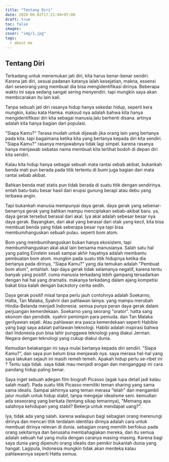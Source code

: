 ```yaml
---
title: "Tentang Diri"
date: 2020-06-02T17:21:04+07:00
draft: true
toc: false
images:
cover: "img/1.jpg"
tags:
  - about me
---
```


## Tentang Diri

Terkadang untuk menemukan jati diri, kita harus benar-benar sendiri. Karena jati diri, sesuai padanan katanya ialah kesejatian, makna, essensi dari seseorang yang membuat dia bisa mengidentifikasi dirinya. Beberapa waktu ini saya sedang sangat sering menyendiri. tapi mungkin saya akan membicarakan itu lain kali.

Tanpa sebuah jati diri rasanya hidup hanya sekedar hidup, seperti kera mungkin, kalau kata Hamka. maksud nya adalah bahwa kita hanya mengidentifikasi diri kita sebagai manusia,lalu berhenti disana. artinya adalah kita hanya bagian dari populasi.

"Siapa Kamu?" Terasa mudah untuk dijawab jika orang lain yang bertanya pada kita. tapi bagaimana ketika kita yang bertanya kepada diri kita sendiri. "Siapa Kamu?" rasanya menjawabnya tidak lagi simpel. karena rasanya hanya menjawab sebatas nama membuat kita terlihat bodoh di depan diri kita sendiri.

Kalau kita hidup hanya sebagai sebuah mata rantai sebab akibat, bukankah benda mati pun berada pada titik tertentu di bumi juga bagian dari mata rantai sebab akibat.

Bahkan benda mati statis pun tidak berada di suatu titik dengan sendirinya. entah batu-batu besar hasil dari erupsi gunung berapi atau debu yang terbawa angin.

Tapi bukankah manusia mempunyai daya gerak. daya gerak yang sebenar-benarnya gerak yang bahkan mampu menciptakan sebab-akibat baru. ya, daya gerak tersebut berasal dari akal. Iya akal adalah sebesar besar nya daya gerak. Bayangkan, dari akal yang berasal dari otak yang kecil, kita bisa membuat benda yang tidak seberapa besar nya tapi bisa membumihanguskan sebuah pulau. seperti bom atom.

Bom yang membumihanguskan bukan hanya ekosistem, tapi membumihanguskan akal akal lain bersama manusianya.
Salah satu hal yang paling Einstein sesali sampai akhir hayatnya adalah membantu pembuatan bom atom. mungkin pada suatu titik hidupnya ketika dia bertanya pada dirinya, "Siapa Kamu?" yang dia temukan adalah "Pembuat bom atom", entahlah.
tapi daya gerak tidak selamanya negatif, karena tentu banyak yang positif. cuma manusia terkadang lebih gampang tersadarkan dengan hal hal yang dramatis. makanya terkadang dalam ajang kompetisi bakat bisa kalah dengan backstory cerita sedih.

Daya gerak positif misal tanpa perlu jauh contohnya adalah Soekarno, Hatta, Tan Malaka, Syahrir dan pahlawan lainya. yang mampu merubah Hindia-Belanda menjadi Indonesia. semua punya peran daya gerak dalam perjuangan kemerdekaan. Soekarno yang seorang "orator". hatta sang ekonom dan pendidik. syahrir pemimpin para pemuda. dan Tan Malaka gerilyawan sejati.
Atau pahlawan era pasca kemerdekaan seperti Habibie yang bagi saya adalah pahlawan teknologi. Habibi adalah inspirasi bahwa dari Indonesia pun bisa lahir punggawa teknologi yang diakui Jerman. Negara dengan teknologi yang cukup diakui dunia.

Kemudian belakangan ini saya mulai bertanya kepada diri sendiri. "Siapa Kamu?", dan saya pun belum bisa menjawab nya. saya merasa hal-hal yang saya lakukan sejauh ini masih remeh temeh.
Apakah hidup perlu se-ribet ini ? Tentu saja tidak. saya tidak mau menjadi arogan dan menganggap ini cara pandang hidup paling benar.

Saya inget sebuah adegan film biografi Picasso (agak lupa detail jadi kalau salah maaf). Pada suatu titik Picasso memiliki teman sharing yang sama sama idealis. Sampai akhirnya sang teman merasa "lelah" dan mengambil jalur mudah untuk hidup stabil, tanpa mengejar idealisme seni. kemudian ada seseorang yang berkata (tentang sikap temannya), "Memang apa salahnya kehidupan yang stabil? Bekerja untuk mendapat uang?".

Iya, tidak ada yang salah. karena walaupun bagi sebagian orang merenungi dirinya dan mencari titik terdalam identitas dirinya adalah cara untuk membuat dirinya relevan di dunia. sebagian orang memilih berfokus pada orang sekitarnya dan berusaha membahagiakan mereka, dan itu semua adalah sebuah hal yang mulia dengan caranya masing-masing. Karena bagi saya dunia yang dipenuhi orang idealis dan pemikir bukanlah dunia yang hangat. Lagipula, Indonesia mungkin tidak akan merdeka kalau pahlawannya seperti Hatta semua.
